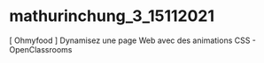 # mathurinchung_3_15112021
[ Ohmyfood ] Dynamisez une page Web avec des animations CSS - OpenClassrooms
